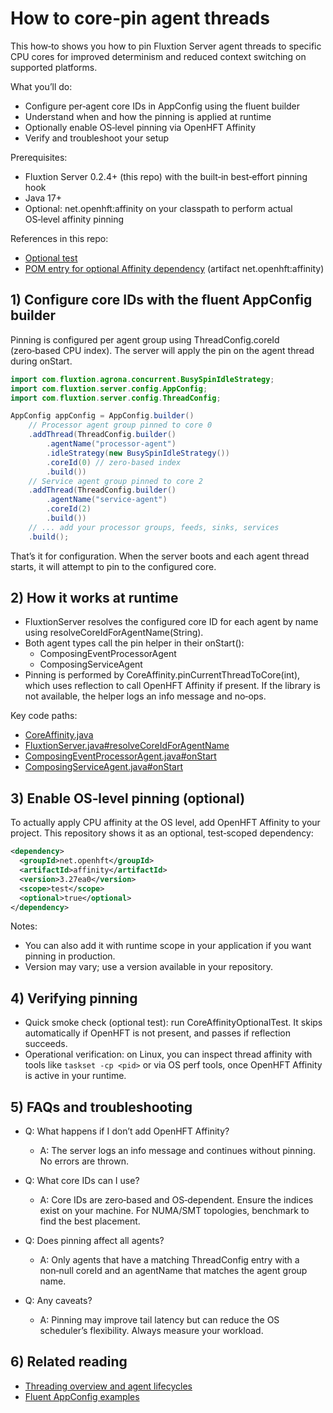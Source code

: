 # How to core‑pin agent threads

This how‑to shows you how to pin Fluxtion Server agent threads to specific CPU cores for improved determinism and reduced context switching on supported platforms.

What you’ll do:
- Configure per‑agent core IDs in AppConfig using the fluent builder
- Understand when and how the pinning is applied at runtime
- Optionally enable OS‑level pinning via OpenHFT Affinity
- Verify and troubleshoot your setup

Prerequisites:
- Fluxtion Server 0.2.4+ (this repo) with the built‑in best‑effort pinning hook
- Java 17+
- Optional: net.openhft:affinity on your classpath to perform actual OS‑level affinity pinning

References in this repo:
- [Optional test](../../src/test/java/com/fluxtion/server/internal/CoreAffinityOptionalTest.java)
- [POM entry for optional Affinity dependency](../../pom.xml) (artifact net.openhft:affinity)

## 1) Configure core IDs with the fluent AppConfig builder

Pinning is configured per agent group using ThreadConfig.coreId (zero‑based CPU index). The server will apply the pin on the agent thread during onStart.

```java
import com.fluxtion.agrona.concurrent.BusySpinIdleStrategy;
import com.fluxtion.server.config.AppConfig;
import com.fluxtion.server.config.ThreadConfig;

AppConfig appConfig = AppConfig.builder()
    // Processor agent group pinned to core 0
    .addThread(ThreadConfig.builder()
        .agentName("processor-agent")
        .idleStrategy(new BusySpinIdleStrategy())
        .coreId(0) // zero-based index
        .build())
    // Service agent group pinned to core 2
    .addThread(ThreadConfig.builder()
        .agentName("service-agent")
        .coreId(2)
        .build())
    // ... add your processor groups, feeds, sinks, services
    .build();
```

That’s it for configuration. When the server boots and each agent thread starts, it will attempt to pin to the configured core.

## 2) How it works at runtime

- FluxtionServer resolves the configured core ID for each agent by name using resolveCoreIdForAgentName(String).
- Both agent types call the pin helper in their onStart():
  - ComposingEventProcessorAgent
  - ComposingServiceAgent
- Pinning is performed by CoreAffinity.pinCurrentThreadToCore(int), which uses reflection to call OpenHFT Affinity if present. If the library is not available, the helper logs an info message and no‑ops.

Key code paths:

- [CoreAffinity.java](../../src/main/java/com/fluxtion/server/internal/CoreAffinity.java)
- [FluxtionServer.java#resolveCoreIdForAgentName](../../src/main/java/com/fluxtion/server/FluxtionServer.java#L726)
- [ComposingEventProcessorAgent.java#onStart](../../src/main/java/com/fluxtion/server/dutycycle/ComposingEventProcessorAgent.java#L233)
- [ComposingServiceAgent.java#onStart](../../src/main/java/com/fluxtion/server/dutycycle/ComposingServiceAgent.java#L89)

## 3) Enable OS‑level pinning (optional)

To actually apply CPU affinity at the OS level, add OpenHFT Affinity to your project. This repository shows it as an optional, test‑scoped dependency:

```xml
<dependency>
  <groupId>net.openhft</groupId>
  <artifactId>affinity</artifactId>
  <version>3.27ea0</version>
  <scope>test</scope>
  <optional>true</optional>
</dependency>
```

Notes:
- You can also add it with runtime scope in your application if you want pinning in production.
- Version may vary; use a version available in your repository.

## 4) Verifying pinning

- Quick smoke check (optional test): run CoreAffinityOptionalTest. It skips automatically if OpenHFT is not present, and passes if reflection succeeds.
- Operational verification: on Linux, you can inspect thread affinity with tools like `taskset -cp <pid>` or via OS perf tools, once OpenHFT Affinity is active in your runtime.

## 5) FAQs and troubleshooting

- Q: What happens if I don’t add OpenHFT Affinity?
  - A: The server logs an info message and continues without pinning. No errors are thrown.

- Q: What core IDs can I use?
  - A: Core IDs are zero‑based and OS‑dependent. Ensure the indices exist on your machine. For NUMA/SMT topologies, benchmark to find the best placement.

- Q: Does pinning affect all agents?
  - A: Only agents that have a matching ThreadConfig entry with a non‑null coreId and an agentName that matches the agent group name.

- Q: Any caveats?
  - A: Pinning may improve tail latency but can reduce the OS scheduler’s flexibility. Always measure your workload.

## 6) Related reading

- [Threading overview and agent lifecycles](threading-model.md#optional-core-pinning-for-agent-threads)
- [Fluent AppConfig examples](../../src/test/java/com/fluxtion/server/example/BuilderApiFluentExampleTest.java)
